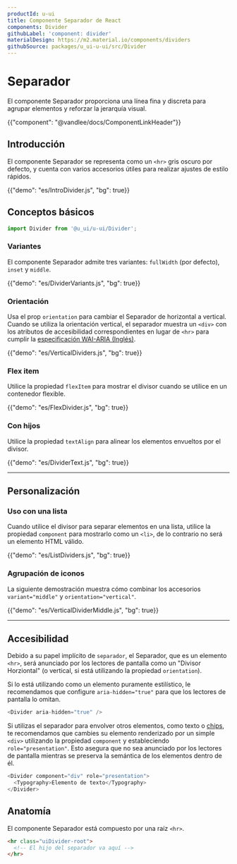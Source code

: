 ```yaml
---
productId: u-ui
title: Componente Separador de React
components: Divider
githubLabel: 'component: divider'
materialDesign: https://m2.material.io/components/dividers
githubSource: packages/u_ui-u-ui/src/Divider
---
```


# Separador

<p class="description">El componente Separador proporciona una línea fina y discreta para agrupar elementos y reforzar la jerarquía visual.</p>

{{"component": "@vandlee/docs/ComponentLinkHeader"}}

## Introducción

El componente Separador se representa como un `<hr>` gris oscuro por defecto, y cuenta con varios accesorios útiles para realizar ajustes de estilo rápidos.

{{"demo": "es/IntroDivider.js", "bg": true}}

## Conceptos básicos

```jsx
import Divider from '@u_ui/u-ui/Divider';
```

### Variantes

El componente Separador admite tres variantes: `fullWidth` (por defecto), `inset` y `middle`.

{{"demo": "es/DividerVariants.js", "bg": true}}

### Orientación

Usa el prop `orientation` para cambiar el Separador de horizontal a vertical. Cuando se utiliza la orientación vertical, el separador muestra un `<div>` con los atributos de accesibilidad correspondientes en lugar de `<hr>` para cumplir la [especificación WAI-ARIA (Inglés)](https://www.w3.org/TR/wai-aria-1.2/#separator).

{{"demo": "es/VerticalDividers.js", "bg": true}}

### Flex item

Utilice la propiedad `flexItem` para mostrar el divisor cuando se utilice en un contenedor flexible.

{{"demo": "es/FlexDivider.js", "bg": true}}

### Con hijos

Utilice la propiedad `textAlign` para alinear los elementos envueltos por el divisor.

{{"demo": "es/DividerText.js", "bg": true}}

***

## Personalización

### Uso con una lista

Cuando utilice el divisor para separar elementos en una lista, utilice la propiedad `component` para mostrarlo como un `<li>`, de lo contrario no será un elemento HTML válido.

{{"demo": "es/ListDividers.js", "bg": true}}

### Agrupación de iconos

La siguiente demostración muestra cómo combinar los accesorios `variant="middle"` y `orientation="vertical"`.

{{"demo": "es/VerticalDividerMiddle.js", "bg": true}}

***

## Accesibilidad

Debido a su papel implícito de `separador`, el Separador, que es un elemento `<hr>`, será anunciado por los lectores de pantalla como un "Divisor Horziontal" (o vertical, si está utilizando la propiedad `orientation`).

Si lo está utilizando como un elemento puramente estilístico, le recomendamos que configure `aria-hidden="true"` para que los lectores de pantalla lo omitan.

```js
<Divider aria-hidden="true" />
```

Si utilizas el separador para envolver otros elementos, como texto o [chips](/u_ui/u-ui/react-chip), te recomendamos que cambies su elemento renderizado por un simple `<div>` utilizando la propiedad `component` y estableciendo `role="presentation"`.
Esto asegura que no sea anunciado por los lectores de pantalla mientras se preserva la semántica de los elementos dentro de él.

```js
<Divider component="div" role="presentation">
  <Typography>Elemento de texto</Typography>
</Divider>
```


## Anatomía

El componente Separador está compuesto por una raíz `<hr>`.

```html
<hr class="uiDivider-root">
  <!-- El hijo del separador va aquí -->
</hr>
```
